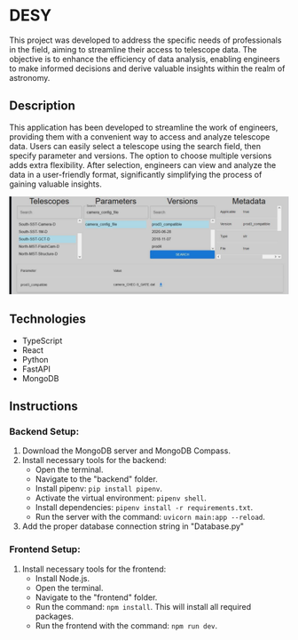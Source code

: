 # DESY

This project was developed to address the specific needs of professionals in the field, aiming to streamline their access to telescope data. The objective is to enhance the efficiency of data analysis, enabling engineers to make informed decisions and derive valuable insights within the realm of astronomy.


## Description
This application has been developed to streamline the work of engineers, providing them with a convenient way to access and analyze telescope data. Users can easily select a telescope using the search field, then specify parameter and versions. The option to choose multiple versions adds extra flexibility. After selection, engineers can view and analyze the data in a user-friendly format, significantly simplifying the process of gaining valuable insights.

![Example](./images/example.jpg)

## Technologies

- TypeScript
- React
- Python
- FastAPI
- MongoDB

## Instructions

### Backend Setup:

1. Download the MongoDB server and MongoDB Compass.
2. Install necessary tools for the backend:
    - Open the terminal.
    - Navigate to the "backend" folder.
    - Install pipenv: `pip install pipenv`.
    - Activate the virtual environment: `pipenv shell`.
    - Install dependencies: `pipenv install -r requirements.txt`.
    - Run the server with the command: `uvicorn main:app --reload`.
3. Add the proper database connection string in "Database.py"

### Frontend Setup:

1. Install necessary tools for the frontend:
    - Install Node.js.
    - Open the terminal.
    - Navigate to the "frontend" folder.
    - Run the command: `npm install`. This will install all required packages.
    - Run the frontend with the command: `npm run dev`.
